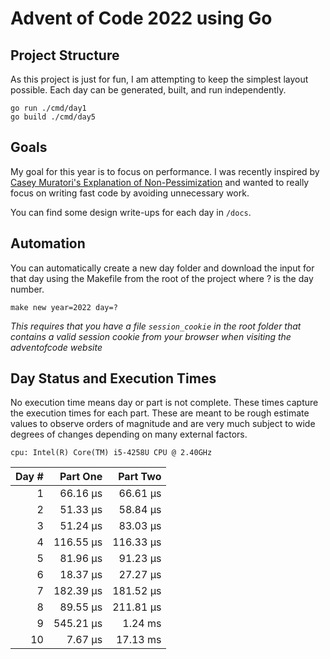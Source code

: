 # Advent of Code 2022 using Go

## Project Structure
As this project is just for fun, I am attempting to keep the simplest layout possible. Each day can be generated,
built, and run independently. 

```shell
go run ./cmd/day1
go build ./cmd/day5
```

## Goals 
My goal for this year is to focus on performance. I was recently inspired by
[Casey Muratori's Explanation of Non-Pessimization](https://www.youtube.com/watch?v=pgoetgxecw8) and wanted to really
focus on writing fast code by avoiding unnecessary work. 

You can find some design write-ups for each day in `/docs`.

## Automation
You can automatically create a new day folder and download the input for that day using
the Makefile from the root of the project where ? is the day number.

```shell
make new year=2022 day=?
```

*This requires that you have a file `session_cookie` in the root folder that contains a valid session cookie
from your browser when visiting the adventofcode website*

## Day Status and Execution Times
No execution time means day or part is not complete. These times capture the execution times
for each part. These are meant to be rough estimate values to observe orders of magnitude and
are very much subject to wide degrees of changes depending on many external factors.

`cpu: Intel(R) Core(TM) i5-4258U CPU @ 2.40GHz`

| Day # |   Part One  |  Part Two   | 
| ----: |   -------:  |   -------:  | 
| 1     |   66.16 µs  |   66.61 µs  | 
| 2     |   51.33 µs  |   58.84 µs  |
| 3     |   51.24 µs  |   83.03 µs  |
| 4     |  116.55 µs  |  116.33 µs  |
| 5     |   81.96 µs  |   91.23 µs  |
| 6     |   18.37 µs  |   27.27 µs  |
| 7     |  182.39 µs  |  181.52 µs  |
| 8     |   89.55 µs  |  211.81 µs  |
| 9     |  545.21 µs  |    1.24 ms  |
| 10    |    7.67 µs  |   17.13 ms  |